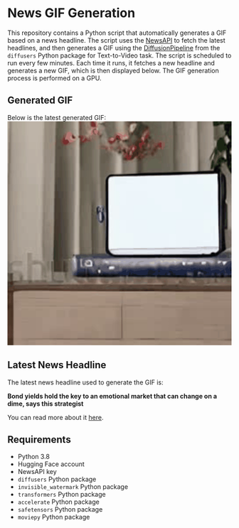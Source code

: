 # News GIF Generation
This repository contains a Python script that automatically generates a GIF based on a news headline. The script uses the [NewsAPI](https://newsapi.org/) to fetch the latest headlines, and then generates a GIF using the [DiffusionPipeline](https://github.com/huggingface/diffusers) from the `diffusers` Python package for Text-to-Video task.
The script is scheduled to run every few minutes. Each time it runs, it fetches a new headline and generates a new GIF, which is then displayed below. The GIF generation process is performed on a GPU.

## Generated GIF
Below is the latest generated GIF:
![Generated GIF](output.gif?raw=true&v=1692457506)

## Latest News Headline
The latest news headline used to generate the GIF is:

**Bond yields hold the key to an emotional market that can change on a dime, says this strategist**

You can read more about it [here](https://www.marketwatch.com/story/bond-yields-hold-the-key-to-an-emotional-market-that-can-change-on-a-dime-says-this-strategist-5c489623).

## Requirements
- Python 3.8
- Hugging Face account
- NewsAPI key
- `diffusers` Python package
- `invisible_watermark` Python package
- `transformers` Python package
- `accelerate` Python package
- `safetensors` Python package
- `moviepy` Python package
